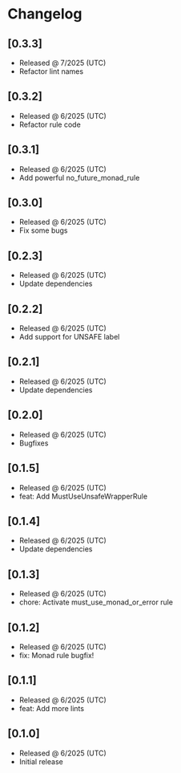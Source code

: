 # Changelog

## [0.3.3]

- Released @ 7/2025 (UTC)
- Refactor lint names

## [0.3.2]

- Released @ 6/2025 (UTC)
- Refactor rule code

## [0.3.1]

- Released @ 6/2025 (UTC)
- Add powerful no_future_monad_rule

## [0.3.0]

- Released @ 6/2025 (UTC)
- Fix some bugs

## [0.2.3]

- Released @ 6/2025 (UTC)
- Update dependencies

## [0.2.2]

- Released @ 6/2025 (UTC)
- Add support for UNSAFE label

## [0.2.1]

- Released @ 6/2025 (UTC)
- Update dependencies

## [0.2.0]

- Released @ 6/2025 (UTC)
- Bugfixes

## [0.1.5]

- Released @ 6/2025 (UTC)
- feat: Add MustUseUnsafeWrapperRule

## [0.1.4]

- Released @ 6/2025 (UTC)
- Update dependencies

## [0.1.3]

- Released @ 6/2025 (UTC)
- chore: Activate must_use_monad_or_error rule

## [0.1.2]

- Released @ 6/2025 (UTC)
- fix: Monad rule bugfix!

## [0.1.1]

- Released @ 6/2025 (UTC)
- feat: Add more lints

## [0.1.0]

- Released @ 6/2025 (UTC)
- Initial release
